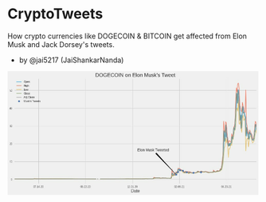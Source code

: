 # CryptoTweets
How crypto currencies like DOGECOIN & BITCOIN get affected from Elon Musk and Jack Dorsey's tweets.
- by @jai5217 (JaiShankarNanda)

<img src="Tothemoon.jpg" weight="auto" />
